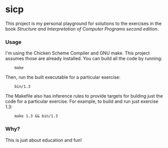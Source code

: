 sicp
====

This project is my personal playground for solutions to the exercises in the
book _Structure and Interpretation of Computer Programs second edition_.

### Usage

I'm using the Chicken Scheme Compiler and GNU make.  This project assumes those
are already installed.  You can build all the code by running:

        make

Then, run the built executable for a particular exercise:

        bin/1.3

The Makefile also has inference rules to provide targets for bulding just the
code for a particular exercise.  For example, to build and run just exercise
1.3:

        make 1.3 && bin/1.3

### Why?

This is just about education and fun!
